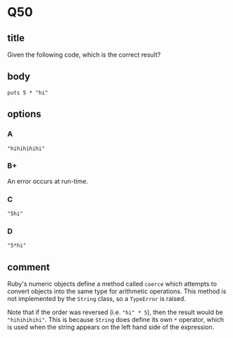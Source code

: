 # Q50

## title

Given the following code, which is the correct result?

## body

```
puts 5 * "hi"
```

## options

### A

`"hihihihihi"`

### B+

An error occurs at run-time.

### C

`"5hi"`

### D

`"5*hi"`

## comment

Ruby's numeric objects define a method called `coerce` which attempts to convert objects into the same type for arithmetic operations. This method is not implemented by the `String` class, so a `TypeError` is raised.

Note that if the order was reversed (i.e. `"hi" * 5`), then the result would be `"hihihihihi"`. This is because `String` does define its own `*` operator, which is used when the string appears on the left hand side of the expression.
